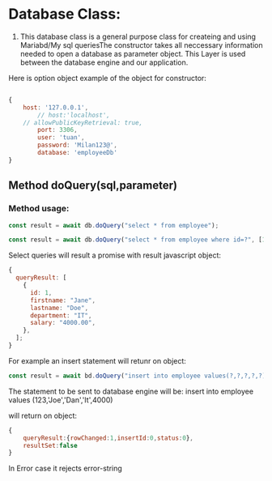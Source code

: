 # Database Class:

1. This database class is a general purpose class for createing and using Mariabd/My sql queriesThe constructor takes all neccessary information needed to open a database as parameter object. This Layer is used between the database engine and our application.

Here is option object example of the object for constructor:

```js

{
    host: '127.0.0.1',
        // host:'localhost',
    // allowPublicKeyRetrieval: true,
        port: 3306,
        user: 'tuan',
        password: 'Milan123@',
        database: 'employeeDb'
}

```

## Method **doQuery(sql,parameter)**

### Method usage:

```js
const result = await db.doQuery("select * from employee");
```

```js
const result = await db.doQuery("select * from employee where id=?", [1]);
```

Select queries will result a promise with result javascript object:

```js
{
  queryResult: [
    {
      id: 1,
      firstname: "Jane",
      lastname: "Doe",
      department: "IT",
      salary: "4000.00",
    },
  ];
}
```

For example an insert statement will retunr on object:

```js
const result = await bd.doQuery("insert into employee values(?,?,?,?,?)", [123, "Joe", "Dan", "It", 4000]);
```

The statement to be sent to database engine will be:
insert into employee values (123,'Joe','Dan','It',4000)

will return on object:

```js
{
    queryResult:{rowChanged:1,insertId:0,status:0},
    resultSet:false
}
```

In Error case it rejects error-string